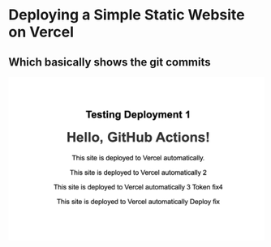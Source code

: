 # Deploying a Simple Static Website on Vercel
## Which basically shows the git commits


![image alt](https://github.com/Dpk808/Simple_Static_Website_for_Vercel/blob/main/Vercel%20app%20deployed.png)
